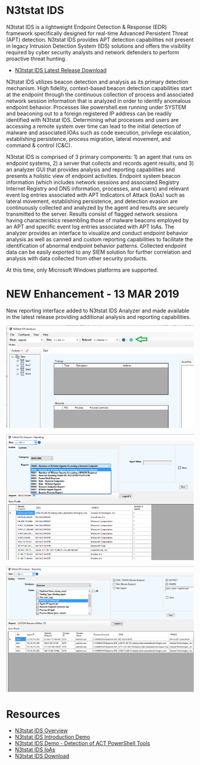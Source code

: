 # N3tstat IDS
N3tstat IDS is a lightweight Endpoint Detection &amp; Response (EDR) framework specifically designed for real-time Advanced Persistent Threat (APT) detection. N3tstat IDS provides APT detection capabilities not present in legacy Intrusion Detection System (IDS) solutions and offers the visibility required by cyber security analysts and network defenders to perform proactive threat hunting. 

  * [N3tstat IDS Latest Release Download](../../releases/tag/v0.93.8)

N3tstat IDS utilizes beacon detection and analysis as its primary detection mechanism. High fidelity, context-based beacon detection capabilities start at the endpoint through the continuous collection of process and associated network session information that is analyzed in order to identify anomalous endpoint behavior. Processes like powershell.exe running under SYSTEM and beaconing out to a foreign registered IP address can be readily identified with N3tstat IDS. Determining what processes and users are accessing a remote system over time can lead to the initial detection of malware and associated IOAs such as code execution, privilege escalation, establishing persistence, process migration, lateral movement, and command & control (C&C).  

N3tstat IDS is comprised of 3 primary components: 1) an agent that runs on endpoint systems, 2) a server that collects and records agent results, and 3) an analyzer GUI that provides analysis and reporting capabilities and presents a holistic view of endpoint activities. Endpoint system beacon information (which includes network sessions and associated Registry Internet Registry and DNS information, processes, and users) and relevant event log entries associated with APT Indicators of Attack (IoAs) such as lateral movement, establishing persistence, and detection evasion are continuously collected and analyzed by the agent and results are securely transmitted to the server. Results consist of flagged network sessions having characteristics resembling those of malware beacons employed by an APT and specific event log entries associated with APT IoAs. The analyzer provides an interface to visualize and conduct endpoint behavior analysis as well as canned and custom reporting capabilities to facilitate the identification of abnormal endpoint behavior patterns. Collected endpoint data can be easily exported to any SIEM solution for further correlation and analysis with data collected from other security products.

At this time, only Microsoft Windows platforms are supported.

# NEW Enhancement - 13 MAR 2019
New reporting interface added to N3tstat IDS Analyzer and made available in the latest release providing additional analysis and reporting capabilities.

![Reporter 1](Images/Reporter-01.PNG)

![Reporter 2](Images/Reporter-02.PNG)

![Reporter 3](Images/Reporter-03.PNG)

# Resources
  * [N3tstat IDS Overview](https://drive.google.com/open?id=1KHjN51AvoFJiQ_Xz7guSLbs9BgeaZRTc)
  * [N3tstat IDS Introduction Demo](https://www.youtube.com/watch?v=14pTenY9ayQ)
  * [N3tstat IDS Demo - Detection of ACT PowerShell Tools](https://youtu.be/TKyIADfkEME)
  * [N3tstat IDS IoAs](https://drive.google.com/open?id=16__4C5h8PRBnNvWNxgCbh7ATfi5Qu5C_)
  * [N3tstat IDS Download](../../releases/tag/v0.93.8)
